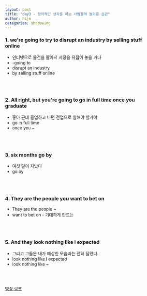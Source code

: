 ```yaml
---
layout: post
title: "day3 - 창의적인 생각을 하는 사람들의 놀라운 습관"
author: hije
categories: shadowing
---
```

### 1. we're going to try to disrupt an industry by selling stuff online
* 인터넷으로 물건을 팔아서 시장을 뒤집어 놓을 거다
* -going to
* disrupt an industry
* by selling stuff online


<br/><br/>

### 2. All right, but you're going to go in full time once you graduate
* 좋아 근데 졸업하고 나면 전업으로 일해야 할거야
* go in full time
* once you ~


<br/><br/>

### 3. six months go by
* 여섯 달이 지났다
* go by


<br/><br/>

### 4. They are the people you want to bet on
* They are the people ~
* want to bet on - 기대하게 만드는


<br/><br/>

### 5. And they look nothing like I expected
* 그리고 그들은 내가 예상한 모습과는 전혀 달랐다.
* look nothing like I expected
* look nothing like ~

<br/><br/>

[영상 링크](https://www.youtube.com/watch?v=y5K1kMx-sks&t=100s)
